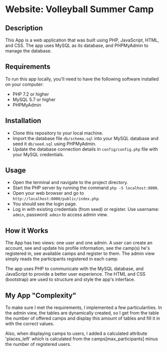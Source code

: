 # Website: Volleyball Summer Camp

## Description
This App is a web application that was built using PHP, JavaScript, HTML, and CSS. The app uses MySQL as its database, and PHPMyAdmin to manage the database.

## Requirements
To run this app locally, you'll need to have the following software installed on your computer:

- PHP 7.2 or higher
- MySQL 5.7 or higher
- PHPMyAdmin

## Installation
- Clone this repository to your local machine.
- Import the database file `db/schema.sql` into your MySQL database and seed it `db/seed.sql` using PHPMyAdmin.
- Update the database connection details in `config/config.php` file with your MySQL credentials.

## Usage
- Open the terminal and navigate to the project directory.
- Start the PHP server by running the command `php -S localhost:8000`.
- Open your web browser and go to `http://localhost:8000/public/index.php`.
- You should see the login page.
- Log in with existing credentials (from seed) or register. Use username: `admin`, password: `admin` to access admin view.

## How it Works
The App has two views: one user and one admin. A user can create an account, see and update his profile information, see the camp(s) he's registered in, see available camps and register to them. The admin view simply reads the participants registered in each camp.

The app uses PHP to communicate with the MySQL database, and JavaScript to provide a better user experience. The HTML and CSS (bootstrap) are used to structure and style the app's interface.

## My App "Complexity"
To make sure I met the requirements, I implemented a few particularities. In the admin view, the tables are dynamically created, so I get from the table the number of offered camps and display this amount of tables and fill it in with the correct values.

Also, when displaying camps to users, I added a calculated attribute 'places_left' which is calculated from the camps[max_participants] minus the number of registered users.